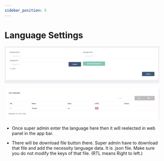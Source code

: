 ```yaml
---
sidebar_position: 5
---
```


# Language Settings

![e-School SaaS](../../static/images/superadmin/create-language.png)

![e-School SaaS](../../static/images/superadmin/list-languages.png)

- Once super admin enter the language here then it will reelected in web panel in the app bar.

- There will be download file button there. Super admin have to download that file and add the necessity language data. It is .json file. Make sure you do not modify the keys of that file. (RTL means Right to left.) 